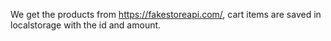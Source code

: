 We get the products from https://fakestoreapi.com/, cart items are saved in localstorage with the id and amount.